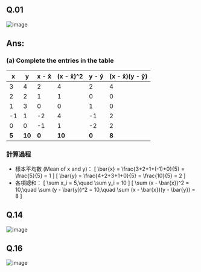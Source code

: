 ## Q.01
![image](https://github.com/user-attachments/assets/93ff4c71-2084-4039-8ee2-9e0d90cce888)

## Ans:
### (a) Complete the entries in the table

| x  | y  | x - x̄ | (x - x̄)^2 | y - ȳ | (x - x̄)(y - ȳ) |
|----|----|----|----|----|----|
| 3 | 4 | 2 | 4 | 2 | 4 |
| 2 | 2 | 1 | 1 | 0 | 0 |
| 1 | 3 | 0 | 0 | 1 | 0 |
| -1 | 1 | -2 | 4 | -1 | 2 |
| 0 | 0 | -1 | 1 | -2 | 2 |
| **5** | **10** |**0**| **10** | **0**  | **8** |

### 計算過程

- 樣本平均數 (Mean of x and y)：
\[
\bar{x} = \frac{3+2+1+(-1)+0}{5} = \frac{5}{5} = 1
\]
\[
\bar{y} = \frac{4+2+3+1+0}{5} = \frac{10}{5} = 2
\]
- 各項總和：
\[
\sum x_i = 5,\quad \sum y_i = 10
\]
\[
\sum (x - \bar{x})^2 = 10,\quad \sum (y - \bar{y})^2 = 10,\quad \sum (x - \bar{x})(y - \bar{y}) = 8
\]







## Q.14
![image](https://github.com/user-attachments/assets/b5c78667-3cee-439f-b464-4d6370d4b129)

## Q.16
![image](https://github.com/user-attachments/assets/37c9bd07-de49-4e89-a514-446189c83afa)
